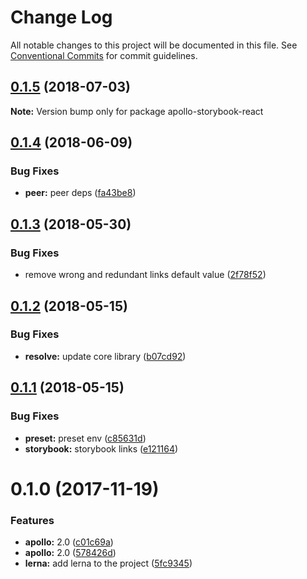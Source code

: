 # Change Log

All notable changes to this project will be documented in this file.
See [Conventional Commits](https://conventionalcommits.org) for commit guidelines.

<a name="0.1.5"></a>
## [0.1.5](https://github.com/abhiaiyer91/apollo-storybook-decorator/compare/apollo-storybook-react@0.1.4...apollo-storybook-react@0.1.5) (2018-07-03)




**Note:** Version bump only for package apollo-storybook-react

<a name="0.1.4"></a>
## [0.1.4](https://github.com/abhiaiyer91/apollo-storybook-decorator/compare/apollo-storybook-react@0.1.3...apollo-storybook-react@0.1.4) (2018-06-09)


### Bug Fixes

* **peer:** peer deps ([fa43be8](https://github.com/abhiaiyer91/apollo-storybook-decorator/commit/fa43be8))




<a name="0.1.3"></a>
## [0.1.3](https://github.com/abhiaiyer91/apollo-storybook-decorator/compare/apollo-storybook-react@0.1.2...apollo-storybook-react@0.1.3) (2018-05-30)


### Bug Fixes

* remove wrong and redundant links default value ([2f78f52](https://github.com/abhiaiyer91/apollo-storybook-decorator/commit/2f78f52))




<a name="0.1.2"></a>
## [0.1.2](https://github.com/abhiaiyer91/apollo-storybook-decorator/compare/apollo-storybook-react@0.1.1...apollo-storybook-react@0.1.2) (2018-05-15)


### Bug Fixes

* **resolve:** update core library ([b07cd92](https://github.com/abhiaiyer91/apollo-storybook-decorator/commit/b07cd92))




<a name="0.1.1"></a>
## [0.1.1](https://github.com/abhiaiyer91/apollo-storybook-decorator/compare/apollo-storybook-react@0.1.0...apollo-storybook-react@0.1.1) (2018-05-15)


### Bug Fixes

* **preset:** preset env ([c85631d](https://github.com/abhiaiyer91/apollo-storybook-decorator/commit/c85631d))
* **storybook:** storybook links ([e121164](https://github.com/abhiaiyer91/apollo-storybook-decorator/commit/e121164))




<a name="0.1.0"></a>
# 0.1.0 (2017-11-19)


### Features

* **apollo:** 2.0 ([c01c69a](https://github.com/abhiaiyer91/apollo-storybook-decorator/commit/c01c69a))
* **apollo:** 2.0 ([578426d](https://github.com/abhiaiyer91/apollo-storybook-decorator/commit/578426d))
* **lerna:** add lerna to the project ([5fc9345](https://github.com/abhiaiyer91/apollo-storybook-decorator/commit/5fc9345))
